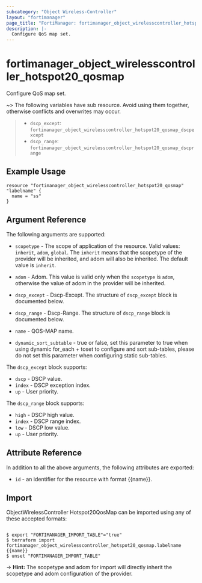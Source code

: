 ```yaml
---
subcategory: "Object Wireless-Controller"
layout: "fortimanager"
page_title: "FortiManager: fortimanager_object_wirelesscontroller_hotspot20_qosmap"
description: |-
  Configure QoS map set.
---
```


# fortimanager_object_wirelesscontroller_hotspot20_qosmap
Configure QoS map set.

~> The following variables have sub resource. Avoid using them together, otherwise conflicts and overwrites may occur.
>- `dscp_except`: `fortimanager_object_wirelesscontroller_hotspot20_qosmap_dscpexcept`
>- `dscp_range`: `fortimanager_object_wirelesscontroller_hotspot20_qosmap_dscprange`



## Example Usage

```hcl
resource "fortimanager_object_wirelesscontroller_hotspot20_qosmap" "labelname" {
  name = "ss"
}
```

## Argument Reference


The following arguments are supported:

* `scopetype` - The scope of application of the resource. Valid values: `inherit`, `adom`, `global`. The `inherit` means that the scopetype of the provider will be inherited, and adom will also be inherited. The default value is `inherit`.
* `adom` - Adom. This value is valid only when the `scopetype` is `adom`, otherwise the value of adom in the provider will be inherited.

* `dscp_except` - Dscp-Except. The structure of `dscp_except` block is documented below.
* `dscp_range` - Dscp-Range. The structure of `dscp_range` block is documented below.
* `name` - QOS-MAP name.
* `dynamic_sort_subtable` - true or false, set this parameter to true when using dynamic for_each + toset to configure and sort sub-tables, please do not set this parameter when configuring static sub-tables.

The `dscp_except` block supports:

* `dscp` - DSCP value.
* `index` - DSCP exception index.
* `up` - User priority.

The `dscp_range` block supports:

* `high` - DSCP high value.
* `index` - DSCP range index.
* `low` - DSCP low value.
* `up` - User priority.


## Attribute Reference

In addition to all the above arguments, the following attributes are exported:
* `id` - an identifier for the resource with format {{name}}.

## Import

ObjectWirelessController Hotspot20QosMap can be imported using any of these accepted formats:
```

$ export "FORTIMANAGER_IMPORT_TABLE"="true"
$ terraform import fortimanager_object_wirelesscontroller_hotspot20_qosmap.labelname {{name}}
$ unset "FORTIMANAGER_IMPORT_TABLE"
```
-> **Hint:** The scopetype and adom for import will directly inherit the scopetype and adom configuration of the provider.
